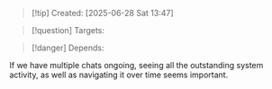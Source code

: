 
>[!tip] Created: [2025-06-28 Sat 13:47]

>[!question] Targets: 

>[!danger] Depends: 

If we have multiple chats ongoing, seeing all the outstanding system activity, as well as navigating it over time seems important.